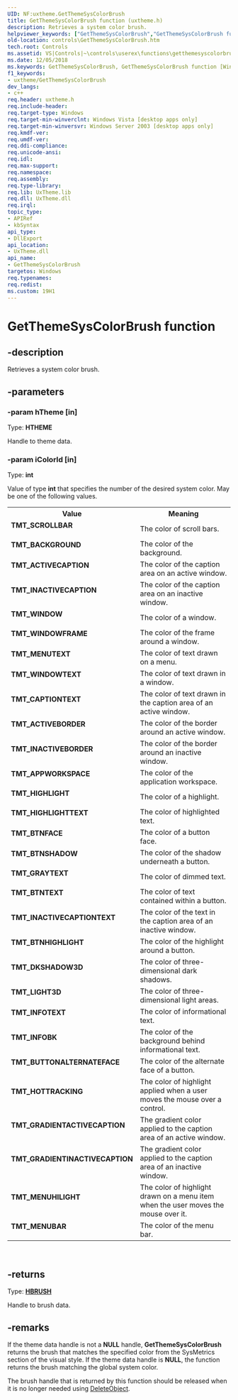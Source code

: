 ```yaml
---
UID: NF:uxtheme.GetThemeSysColorBrush
title: GetThemeSysColorBrush function (uxtheme.h)
description: Retrieves a system color brush.helpviewer_keywords: ["GetThemeSysColorBrush","GetThemeSysColorBrush function [Windows Controls]","TMT_ACTIVEBORDER","TMT_ACTIVECAPTION","TMT_APPWORKSPACE","TMT_BACKGROUND","TMT_BTNFACE","TMT_BTNHIGHLIGHT","TMT_BTNSHADOW","TMT_BTNTEXT","TMT_BUTTONALTERNATEFACE","TMT_CAPTIONTEXT","TMT_DKSHADOW3D","TMT_GRADIENTACTIVECAPTION","TMT_GRADIENTINACTIVECAPTION","TMT_GRAYTEXT","TMT_HIGHLIGHT","TMT_HIGHLIGHTTEXT","TMT_HOTTRACKING","TMT_INACTIVEBORDER","TMT_INACTIVECAPTION","TMT_INACTIVECAPTIONTEXT","TMT_INFOBK","TMT_INFOTEXT","TMT_LIGHT3D","TMT_MENUBAR","TMT_MENUHILIGHT","TMT_MENUTEXT","TMT_SCROLLBAR","TMT_WINDOW","TMT_WINDOWFRAME","TMT_WINDOWTEXT","controls.GetThemeSysColorBrush","controls.inet_GetThemeSysColorBrush","inet_GetThemeSysColorBrush","inet_GetThemeSysColorBrush_cpp","uxtheme/GetThemeSysColorBrush"]
old-location: controls\GetThemeSysColorBrush.htm
tech.root: Controls
ms.assetid: VS|Controls|~\controls\userex\functions\getthemesyscolorbrush.htm
ms.date: 12/05/2018
ms.keywords: GetThemeSysColorBrush, GetThemeSysColorBrush function [Windows Controls], TMT_ACTIVEBORDER, TMT_ACTIVECAPTION, TMT_APPWORKSPACE, TMT_BACKGROUND, TMT_BTNFACE, TMT_BTNHIGHLIGHT, TMT_BTNSHADOW, TMT_BTNTEXT, TMT_BUTTONALTERNATEFACE, TMT_CAPTIONTEXT, TMT_DKSHADOW3D, TMT_GRADIENTACTIVECAPTION, TMT_GRADIENTINACTIVECAPTION, TMT_GRAYTEXT, TMT_HIGHLIGHT, TMT_HIGHLIGHTTEXT, TMT_HOTTRACKING, TMT_INACTIVEBORDER, TMT_INACTIVECAPTION, TMT_INACTIVECAPTIONTEXT, TMT_INFOBK, TMT_INFOTEXT, TMT_LIGHT3D, TMT_MENUBAR, TMT_MENUHILIGHT, TMT_MENUTEXT, TMT_SCROLLBAR, TMT_WINDOW, TMT_WINDOWFRAME, TMT_WINDOWTEXT, controls.GetThemeSysColorBrush, controls.inet_GetThemeSysColorBrush, inet_GetThemeSysColorBrush, inet_GetThemeSysColorBrush_cpp, uxtheme/GetThemeSysColorBrush
f1_keywords:
- uxtheme/GetThemeSysColorBrush
dev_langs:
- c++
req.header: uxtheme.h
req.include-header: 
req.target-type: Windows
req.target-min-winverclnt: Windows Vista [desktop apps only]
req.target-min-winversvr: Windows Server 2003 [desktop apps only]
req.kmdf-ver: 
req.umdf-ver: 
req.ddi-compliance: 
req.unicode-ansi: 
req.idl: 
req.max-support: 
req.namespace: 
req.assembly: 
req.type-library: 
req.lib: UxTheme.lib
req.dll: UxTheme.dll
req.irql: 
topic_type:
- APIRef
- kbSyntax
api_type:
- DllExport
api_location:
- UxTheme.dll
api_name:
- GetThemeSysColorBrush
targetos: Windows
req.typenames: 
req.redist: 
ms.custom: 19H1
---
```


# GetThemeSysColorBrush function


## -description


Retrieves a system color brush.


## -parameters




### -param hTheme [in]

Type: <b>HTHEME</b>

Handle to theme data.


### -param iColorId [in]

Type: <b>int</b>

Value of type <b>int</b> that specifies the number of the desired system color.  May be one of the following values.

<table>
<tr>
<th>Value</th>
<th>Meaning</th>
</tr>
<tr>
<td width="40%"><a id="TMT_SCROLLBAR"></a><a id="tmt_scrollbar"></a><dl>
<dt><b>TMT_SCROLLBAR</b></dt>
</dl>
</td>
<td width="60%">
The color of scroll bars.

</td>
</tr>
<tr>
<td width="40%"><a id="TMT_BACKGROUND"></a><a id="tmt_background"></a><dl>
<dt><b>TMT_BACKGROUND</b></dt>
</dl>
</td>
<td width="60%">
The color of the background.

</td>
</tr>
<tr>
<td width="40%"><a id="TMT_ACTIVECAPTION"></a><a id="tmt_activecaption"></a><dl>
<dt><b>TMT_ACTIVECAPTION</b></dt>
</dl>
</td>
<td width="60%">
The color of the caption area on an active window.

</td>
</tr>
<tr>
<td width="40%"><a id="TMT_INACTIVECAPTION"></a><a id="tmt_inactivecaption"></a><dl>
<dt><b>TMT_INACTIVECAPTION</b></dt>
</dl>
</td>
<td width="60%">
The color of the caption area on an inactive window.

</td>
</tr>
<tr>
<td width="40%"><a id="TMT_WINDOW"></a><a id="tmt_window"></a><dl>
<dt><b>TMT_WINDOW</b></dt>
</dl>
</td>
<td width="60%">
The color of a window.

</td>
</tr>
<tr>
<td width="40%"><a id="TMT_WINDOWFRAME"></a><a id="tmt_windowframe"></a><dl>
<dt><b>TMT_WINDOWFRAME</b></dt>
</dl>
</td>
<td width="60%">
The color of the frame around a window.

</td>
</tr>
<tr>
<td width="40%"><a id="TMT_MENUTEXT"></a><a id="tmt_menutext"></a><dl>
<dt><b>TMT_MENUTEXT</b></dt>
</dl>
</td>
<td width="60%">
The color of text drawn on a menu.

</td>
</tr>
<tr>
<td width="40%"><a id="TMT_WINDOWTEXT"></a><a id="tmt_windowtext"></a><dl>
<dt><b>TMT_WINDOWTEXT</b></dt>
</dl>
</td>
<td width="60%">
The color of text drawn in a window.

</td>
</tr>
<tr>
<td width="40%"><a id="TMT_CAPTIONTEXT"></a><a id="tmt_captiontext"></a><dl>
<dt><b>TMT_CAPTIONTEXT</b></dt>
</dl>
</td>
<td width="60%">
The color of text drawn in the caption area of an active window.

</td>
</tr>
<tr>
<td width="40%"><a id="TMT_ACTIVEBORDER"></a><a id="tmt_activeborder"></a><dl>
<dt><b>TMT_ACTIVEBORDER</b></dt>
</dl>
</td>
<td width="60%">
The color of the border around an active window.

</td>
</tr>
<tr>
<td width="40%"><a id="TMT_INACTIVEBORDER"></a><a id="tmt_inactiveborder"></a><dl>
<dt><b>TMT_INACTIVEBORDER</b></dt>
</dl>
</td>
<td width="60%">
The color of the border around an inactive window.

</td>
</tr>
<tr>
<td width="40%"><a id="TMT_APPWORKSPACE"></a><a id="tmt_appworkspace"></a><dl>
<dt><b>TMT_APPWORKSPACE</b></dt>
</dl>
</td>
<td width="60%">
The color of the application workspace.

</td>
</tr>
<tr>
<td width="40%"><a id="TMT_HIGHLIGHT"></a><a id="tmt_highlight"></a><dl>
<dt><b>TMT_HIGHLIGHT</b></dt>
</dl>
</td>
<td width="60%">
The color of a highlight.

</td>
</tr>
<tr>
<td width="40%"><a id="TMT_HIGHLIGHTTEXT"></a><a id="tmt_highlighttext"></a><dl>
<dt><b>TMT_HIGHLIGHTTEXT</b></dt>
</dl>
</td>
<td width="60%">
The color of highlighted text.

</td>
</tr>
<tr>
<td width="40%"><a id="TMT_BTNFACE"></a><a id="tmt_btnface"></a><dl>
<dt><b>TMT_BTNFACE</b></dt>
</dl>
</td>
<td width="60%">
The color of a button face.

</td>
</tr>
<tr>
<td width="40%"><a id="TMT_BTNSHADOW"></a><a id="tmt_btnshadow"></a><dl>
<dt><b>TMT_BTNSHADOW</b></dt>
</dl>
</td>
<td width="60%">
The color of the shadow underneath a button.

</td>
</tr>
<tr>
<td width="40%"><a id="TMT_GRAYTEXT"></a><a id="tmt_graytext"></a><dl>
<dt><b>TMT_GRAYTEXT</b></dt>
</dl>
</td>
<td width="60%">
The color of dimmed text.

</td>
</tr>
<tr>
<td width="40%"><a id="TMT_BTNTEXT"></a><a id="tmt_btntext"></a><dl>
<dt><b>TMT_BTNTEXT</b></dt>
</dl>
</td>
<td width="60%">
The color of text contained within a button.

</td>
</tr>
<tr>
<td width="40%"><a id="TMT_INACTIVECAPTIONTEXT"></a><a id="tmt_inactivecaptiontext"></a><dl>
<dt><b>TMT_INACTIVECAPTIONTEXT</b></dt>
</dl>
</td>
<td width="60%">
The color of the text in the caption area of an inactive window.

</td>
</tr>
<tr>
<td width="40%"><a id="TMT_BTNHIGHLIGHT"></a><a id="tmt_btnhighlight"></a><dl>
<dt><b>TMT_BTNHIGHLIGHT</b></dt>
</dl>
</td>
<td width="60%">
The color of the highlight around a button.

</td>
</tr>
<tr>
<td width="40%"><a id="TMT_DKSHADOW3D"></a><a id="tmt_dkshadow3d"></a><dl>
<dt><b>TMT_DKSHADOW3D</b></dt>
</dl>
</td>
<td width="60%">
The color of three-dimensional dark shadows.

</td>
</tr>
<tr>
<td width="40%"><a id="TMT_LIGHT3D"></a><a id="tmt_light3d"></a><dl>
<dt><b>TMT_LIGHT3D</b></dt>
</dl>
</td>
<td width="60%">
The color of three-dimensional light areas.

</td>
</tr>
<tr>
<td width="40%"><a id="TMT_INFOTEXT"></a><a id="tmt_infotext"></a><dl>
<dt><b>TMT_INFOTEXT</b></dt>
</dl>
</td>
<td width="60%">
The color of informational text.

</td>
</tr>
<tr>
<td width="40%"><a id="TMT_INFOBK"></a><a id="tmt_infobk"></a><dl>
<dt><b>TMT_INFOBK</b></dt>
</dl>
</td>
<td width="60%">
The color of the background behind informational text.

</td>
</tr>
<tr>
<td width="40%"><a id="TMT_BUTTONALTERNATEFACE"></a><a id="tmt_buttonalternateface"></a><dl>
<dt><b>TMT_BUTTONALTERNATEFACE</b></dt>
</dl>
</td>
<td width="60%">
The color of the alternate face of a button.

</td>
</tr>
<tr>
<td width="40%"><a id="TMT_HOTTRACKING"></a><a id="tmt_hottracking"></a><dl>
<dt><b>TMT_HOTTRACKING</b></dt>
</dl>
</td>
<td width="60%">
The color of highlight applied when a user moves the mouse over a control.

</td>
</tr>
<tr>
<td width="40%"><a id="TMT_GRADIENTACTIVECAPTION"></a><a id="tmt_gradientactivecaption"></a><dl>
<dt><b>TMT_GRADIENTACTIVECAPTION</b></dt>
</dl>
</td>
<td width="60%">
The gradient color applied to the caption area of an active window.

</td>
</tr>
<tr>
<td width="40%"><a id="TMT_GRADIENTINACTIVECAPTION"></a><a id="tmt_gradientinactivecaption"></a><dl>
<dt><b>TMT_GRADIENTINACTIVECAPTION</b></dt>
</dl>
</td>
<td width="60%">
The gradient color applied to the caption area of an inactive window.

</td>
</tr>
<tr>
<td width="40%"><a id="TMT_MENUHILIGHT"></a><a id="tmt_menuhilight"></a><dl>
<dt><b>TMT_MENUHILIGHT</b></dt>
</dl>
</td>
<td width="60%">
The color of highlight drawn on a menu item when the user moves the mouse over it.

</td>
</tr>
<tr>
<td width="40%"><a id="TMT_MENUBAR"></a><a id="tmt_menubar"></a><dl>
<dt><b>TMT_MENUBAR</b></dt>
</dl>
</td>
<td width="60%">
The color of the menu bar.

</td>
</tr>
</table>
 


## -returns



Type: <b><a href="https://docs.microsoft.com/windows/desktop/WinProg/windows-data-types">HBRUSH</a></b>

Handle to brush data.




## -remarks



If the theme data handle is not a <b>NULL</b> handle, <b>GetThemeSysColorBrush</b> returns the brush that matches the specified color from the SysMetrics section of the visual style. If the theme data handle is <b>NULL</b>, the function returns the brush matching the global system color.


The brush handle that is returned by this function should be released when it is no longer needed using <a href="https://docs.microsoft.com/windows/desktop/api/wingdi/nf-wingdi-deleteobject">DeleteObject</a>. 



